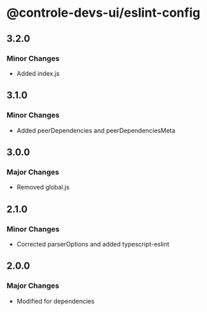 # @controle-devs-ui/eslint-config

## 3.2.0

### Minor Changes

- Added index.js

## 3.1.0

### Minor Changes

- Added peerDependencies and peerDependenciesMeta

## 3.0.0

### Major Changes

- Removed global.js

## 2.1.0

### Minor Changes

- Corrected parserOptions and added typescript-eslint

## 2.0.0

### Major Changes

- Modified for dependencies
